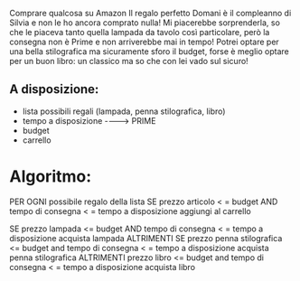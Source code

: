 Comprare qualcosa su Amazon 
Il regalo perfetto
Domani è il compleanno di Silvia e non le ho ancora comprato nulla! Mi piacerebbe sorprenderla, so che le piaceva tanto quella lampada da tavolo così particolare, però la consegna non è Prime e non arriverebbe mai in tempo! Potrei optare per una bella stilografica ma sicuramente sforo il budget, forse è meglio optare per un buon libro: un classico ma so che con lei vado sul sicuro!

## A disposizione:
- lista possibili regali (lampada, penna stilografica, libro)
- tempo a disposizione ----> PRIME
- budget
- carrello

# Algoritmo:
PER OGNI possibile regalo della lista
    SE prezzo articolo < = budget AND tempo di consegna < = tempo a disposizione 
        aggiungi al carrello


SE prezzo lampada <= budget AND tempo di consegna < = tempo a disposizione 
    acquista lampada
ALTRIMENTI SE prezzo penna stilografica <= budget and tempo di consegna < = tempo a disposizione 
    acquista  penna stilografica
ALTRIMENTI prezzo libro <= budget and tempo di consegna < = tempo a disposizione 
    acquista libro